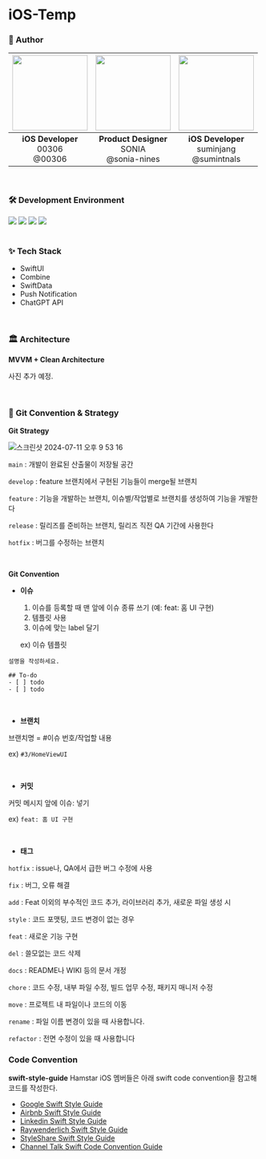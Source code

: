 # iOS-Temp


###  Author

|<img src="https://avatars.githubusercontent.com/u/114010099?v=4" width="150" height="150"/>|<img src="https://avatars.githubusercontent.com/u/126383419?v=4" width="150" height="150"/>|<img src="https://avatars.githubusercontent.com/u/127755029?v=4" width="150" height="150"/>|
|:-:|:-:|:-:|
|**iOS Developer**<br/>00306<br/>@00306|**Product Designer**<br/>SONIA<br/>@sonia-nines|**iOS Developer**<br/>suminjang<br/>@sumintnals|


<br />


### 🛠️ Development Environment
<div>
<img src="https://img.shields.io/badge/17+-555555?style=for-the-badge&logo=ios&logoColor=white">
<img src="https://img.shields.io/badge/Swift 5.7-F05138?style=for-the-badge&logo=swift&logoColor=white">
<img src="https://img.shields.io/badge/Xcode-147EFB?style=for-the-badge&logo=Xcode&logoColor=white">
<img src="https://img.shields.io/badge/SPM-000000?style=for-the-badge&logo=swift&logoColor=white">
  
</div>


<br />



### ✨ Tech Stack
* SwiftUI
* Combine
* SwiftData
* Push Notification
* ChatGPT API


<br />


### 🏛️ Architecture

 **MVVM + Clean Architecture**


사진 추가 예정.


<br />


### 📌 Git Convention & Strategy
**Git Strategy**

![스크린샷 2024-07-11 오후 9 53 16](https://github.com/Hamstar-SeSACTHON/iOS-Temp/assets/114010099/6cc2d8eb-fe5a-43a0-9c2b-8b32ab742c9d)


`main` : 개발이 완료된 산출물이 저장될 공간

`develop` : feature 브랜치에서 구현된 기능들이 merge될 브랜치

`feature` : 기능을 개발하는 브랜치, 이슈별/작업별로 브랜치를 생성하여 기능을 개발한다

`release` : 릴리즈를 준비하는 브랜치, 릴리즈 직전 QA 기간에 사용한다

`hotfix` : 버그를 수정하는 브랜치

<br />

**Git Convention**

* **이슈**
  1. 이슈를 등록할 때 맨 앞에 이슈 종류 쓰기 (예: feat: 홈 UI 구현)
  2. 템플릿 사용
  3. 이슈에 맞는 label 달기

  ex) 이슈 템플릿
```## Description
설명을 작성하세요.

## To-do
- [ ] todo
- [ ] todo
```

<br />

* **브랜치**
  
브랜치명 = #이슈 번호/작업할 내용

ex) `#3/HomeViewUI`

<br />

* **커밋**
  
커밋 메시지 앞에 이슈: 넣기

ex) `feat: 홈 UI 구현`

<br />

* **태그**
  
`hotfix` : issue나, QA에서 급한 버그 수정에 사용

`fix` : 버그, 오류 해결

`add` : Feat 이외의 부수적인 코드 추가, 라이브러리 추가, 새로운 파일 생성 시

`style` : 코드 포맷팅, 코드 변경이 없는 경우

`feat` : 새로운 기능 구현

`del` : 쓸모없는 코드 삭제

`docs` : README나 WIKI 등의 문서 개정

`chore` : 코드 수정, 내부 파일 수정, 빌드 업무 수정, 패키지 매니저 수정

`move` : 프로젝트 내 파일이나 코드의 이동

`rename` : 파일 이름 변경이 있을 때 사용합니다.

`refactor` : 전면 수정이 있을 때 사용합니다



### Code Convention
**swift-style-guide**
Hamstar iOS 멤버들은 아래 swift code convention을 참고해 코드를 작성한다.

- [Google Swift Style Guide](https://google.github.io/swift/)
- [Airbnb Swift Style Guide](https://github.com/airbnb/swift)
- [Linkedin Swift Style Guide](https://github.com/linkedin/swift-style-guide)
- [Raywenderlich Swift Style Guide](https://github.com/raywenderlich/swift-style-guide)
- [StyleShare Swift Style Guide](https://github.com/StyleShare/swift-style-guide#%EC%B5%9C%EB%8C%80-%EC%A4%84-%EA%B8%B8%EC%9D%B4)
- [Channel Talk Swift Code Convention Guide](https://github.com/channel-io/ios-convention-guide)
